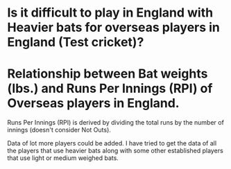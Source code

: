 
# Is it difficult to play in England with Heavier bats for overseas players in England (Test cricket)?

# Relationship between Bat weights (lbs.) and Runs Per Innings (RPI) of Overseas players in England.

Runs Per Innings (RPI) is derived by dividing the total runs by the number of innings (doesn't consider Not Outs).

 Data of lot more players could be added. I have tried to get the data of all the players that use heavier bats along with some other established players that use light or medium weighed bats.
